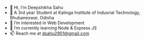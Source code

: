 - 👋 Hi, I’m Deepshikha Sahu
- 🏢 A 3rd year Student at Kalinga Institute of Indusrial Technology, Bhubaneswar, Odisha
- 👀 I’m interested in Web Development
- 🌱 I’m currently learning Node & Express JS
- 📫 Reach me at dsahu2901@gmail.com

<!---
deep-shikha1701/deep-shikha1701 is a ✨ special ✨ repository because its `README.md` (this file) appears on your GitHub profile.
You can click the Preview link to take a look at your changes.
--->
